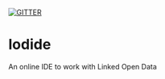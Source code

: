 [![GITTER](https://img.shields.io/badge/GITTER-join%20chat-green.svg)](https://gitter.im/edulod/chat?utm_source=share-link&utm_medium=link&utm_campaign=share-link)

# lodide
An online IDE to work with Linked Open Data
